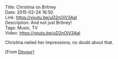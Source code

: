 Title: Christina on Britney  
Date: 2015-02-24 16:50  
Link: https://youtu.be/uD2nOjV3AaI  
Description: And not just Britney!  
Tags: Music, TV  
Video: https://youtu.be/uD2nOjV3AaI  

Christina nailed her impressions, no doubt about that.

[From [Devour][devour]]

[devour]: http://devour.com/video/christina-on-brittney/ "Source post on Devour"